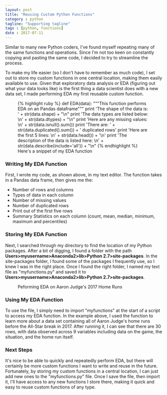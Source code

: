 ```yaml
---
layout: post
title: "Reusing Custom Python Functions"
category : python
tagline: "Supporting tagline"
tags : [python, functions]
date : 2017-07-11
---
```


<p class="intro"><span class="dropcap">S</span>imilar to many new Python coders, I've found myself repeating many of the same functions and operations. Since I'm not too keen on constantly copying and pasting the same code, I decided to try to streamline the process. </p>

To make my life easier (so I don't have to remember as much code), I set out to store my custom functions in one central location, making them easily available to use. Given that exploratory data analysis or EDA (figuring out what your data looks like) is the first thing a data scientist does with a new data set, I made performing EDA my first reusable custom function.

<figure>
  {% highlight ruby %}
  def EDA(data):
      """This function performs EDA on an Pandas dataframe"""
      print 'The shape of the data is: ' + str(data.shape) + "\n"
      print 'The data types are listed below: \n' + str(data.dtypes) + "\n"
      print 'Here are any missing values: \n' + str(data.isnull().sum())
      print 'There are: ' + str(data.duplicated().sum()) + ' duplicated rows'
      print 'Here are the first 5 lines: \n' + str(data.head()) + '\n'
      print 'The description of the data is listed here: \n' + str(data.describe(include='all')) + "\n"
  {% endhighlight %}
  <figcaption> Here's a snippet of my EDA function </figcaption>
</figure>

### Writing My EDA Function
First, I wrote my code, as shown above, in my text editor. The function takes in a Pandas data frame, then gives me the:

* Number of rows and columns
* Types of data in each column
* Number of missing values
* Number of duplicated rows
* Print out of the first five rows
* Summary Statistics on each column (count, mean, median, minimum, maximum and percentiles)

### Storing My EDA Function
Next, I searched through my directory to find the location of my Python packages. After a bit of digging, I found a folder with the path **Users>myusername>Anaconda2>lib>Python 2.7>site-packages**. In the site-packages folder, I found some of the packages I frequently use, so I knew I was in the right place. Once I found the right folder, I named my text file as "myfunctions.py" and saved it to **Users>myusername>Anaconda2>lib>Python 2.7>site-packages**.

<figure>
	<img src="{{ '/assets/img/Aaron Judge.png' | prepend: site.baseurl }}" alt="">
	<figcaption>Peforming EDA on Aaron Judge's 2017 Home Runs</figcaption>
</figure>

### Using My EDA Function
To use the file, I simply need to import "myfunctions" at the start of a script to access my EDA function. In the example above, I used the function to learn more about a data set containing all of Aaron Judge's home runs before the All-Star break in 2017. After running it, I can see that there are 30 rows, with data observed across 9 variables including data on the game, the situation, and the home run itself.

### Next Steps
It's nice to be able to quickly and repeatedly perform EDA, but there will certainly be more custom functions I want to write and reuse in the future. Fortunately, by storing my custom functions in a central location, I can just add new ones to the "myfunctions.py" file. Once I save the file, then import it, I'll have access to any new functions I store there, making it quick and easy to reuse custom functions of any type.
